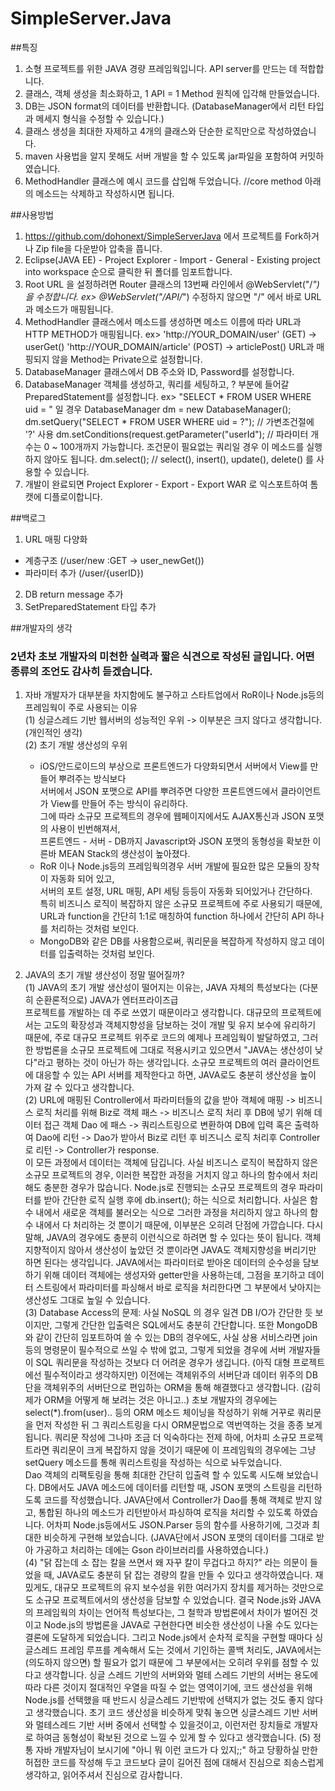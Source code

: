 # SimpleServer.Java

##특징
1. 소형 프로젝트를 위한 JAVA 경량 프레임웍입니다. API server를 만드는 데 적합합니다.
2. 클래스, 객체 생성을 최소화하고, 1 API = 1 Method 원칙에 입각해 만들었습니다.
3. DB는 JSON format의 데이터를 반환합니다. (DatabaseManager에서 리턴 타입과 메세지 형식을 수정할 수 있습니다.)
4. 클래스 생성을 최대한 자제하고 4개의 클래스와 단순한 로직만으로 작성하였습니다.
5. maven 사용법을 알지 못해도 서버 개발을 할 수 있도록 jar파일을 포함하여 커밋하였습니다.
6. MethodHandler 클래스에 예시 코드를 삽입해 두었습니다. //core method 아래의 메소드는 삭제하고 작성하시면 됩니다.


##사용방법
1. https://github.com/dohonext/SimpleServerJava 에서 프로젝트를 Fork하거나 Zip file을 다운받아 압축을 풉니다.
2. Eclipse(JAVA EE) - Project Explorer - Import - General - Existing project into workspace 순으로 클릭한 뒤 폴더를 임포트합니다.
3. Root URL 을 설정하려면 Router 클래스의 13번째 라인에서 @WebServlet("/*") 을 수정합니다.
  ex> @WebServlet("/API/*") 
  수정하지 않으면 "/" 에서 바로 URL과 메소드가 매핑됩니다.
4. MethodHandler 클래스에서 메소드를 생성하면 메소드 이름에 따라 URL과 HTTP METHOD가 매핑됩니다.
  ex> 'http://YOUR_DOMAIN/user' (GET)     ->   userGet()
      'http://YOUR_DOMAIN/article' (POST) ->   articlePost()
   URL과 매핑되지 않을 Method는 Private으로 설정합니다.
5. DatabaseManager 클래스에서 DB 주소와 ID, Password를 설정합니다.
6. DatabaseManager 객체를 생성하고, 쿼리를 세팅하고, ? 부분에 들어갈 PreparedStatement를 설정합니다.
  ex> "SELECT * FROM USER WHERE uid = <id>" 일 경우
      DatabaseManager dm = new DatabaseManager();
      dm.setQuery("SELECT * FROM USER WHERE uid = ?");   // 가변조건절에 '?' 사용
      dm.setConditions(request.getParameter("userId");   // 파라미터 개수는 0 ~ 100개까지 가능합니다. 조건문이 필요없는 쿼리일 경우 이 메소드를 실행하지 않아도 됩니다.
      dm.select();                                       // select(), insert(), update(), delete() 를 사용할 수 있습니다.
7. 개발이 완료되면 Project Explorer - Export - Export WAR 로 익스포트하여 톰캣에 디플로이합니다.  


##백로그 
1. URL 매핑 다양화 
  - 계층구조 (/user/new :GET   -> user_newGet()) 
  - 파라미터 추가 (/user/{userID})
2. DB return message 추가
3. SetPreparedStatement 타입 추가


##개발자의 생각
### 2년차 초보 개발자의 미천한 실력과 짧은 식견으로 작성된 글입니다. 어떤 종류의 조언도 감사히 듣겠습니다.
1. 자바 개발자가 대부분을 차지함에도 불구하고 스타트업에서 RoR이나 Node.js등의 프레임웍이 주로 사용되는 이유  
  (1) 싱글스레드 기반 웹서버의 성능적인 우위 -> 이부분은 크지 않다고 생각합니다.(개인적인 생각)  
  (2) 초기 개발 생산성의 우위   
      - iOS/안드로이드의 부상으로 프론트엔드가 다양화되면서 서버에서 View를 만들어 뿌려주는 방식보다  
       서버에서 JSON 포맷으로 API를 뿌려주면 다양한 프론트엔드에서 클라이언트가 View를 만들어 주는 방식이 유리하다.  
       그에 따라 소규모 프로젝트의 경우에 웹페이지에서도 AJAX통신과 JSON 포맷의 사용이 빈번해져서,  
       프론트엔드 - 서버 - DB까지 Javascript와 JSON 포맷의 동형성을 확보한 이른바 MEAN Stack의 생산성이 높아졌다.  
      - RoR 이나 Node.js등의 프레임웍의경우 서버 개발에 필요한 많은 모듈의 장착이 자동화 되어 있고,   
       서버의 포트 설정, URL 매핑, API 세팅 등등이 자동화 되어있거나 간단하다.  
       특히 비즈니스 로직이 복잡하지 않은 소규모 프로젝트에 주로 사용되기 때문에,   
       URL과 function을 간단히 1:1로 매칭하여 function 하나에서 간단히 API 하나를 처리하는 것처럼 보인다.  
      - MongoDB와 같은 DB를 사용함으로써, 쿼리문을 복잡하게 작성하지 않고 데이터를 입출력하는 것처럼 보인다.  
        
2. JAVA의 초기 개발 생산성이 정말 떨어질까?  
  (1) JAVA의 초기 개발 생산성이 떨어지는 이유는, JAVA 자체의 특성보다는 (다분히 순환론적으로) JAVA가 엔터프라이즈급  
   프로젝트를 개발하는 데 주로 쓰였기 때문이라고 생각합니다. 대규모의 프로젝트에서는 고도의 확장성과 객체지향성을 담보하는 것이
   개발 및 유지 보수에 유리하기 때문에, 주로 대규모 프로젝트 위주로 코드의 예제나 프레임웍이 발달하였고,
   그러한 방법론을 소규모 프로젝트에 그대로 적용시키고 있으면서 "JAVA는 생산성이 낮다"라고 평하는 것이 아닌가 하는 생각입니다.
   소규모 프로젝트의 여러 클라이언트에 대응할 수 있는 API 서버를 제작한다고 하면, JAVA로도 충분히 생산성을  높이 가져 갈 수 있다고 생각합니다.  
  (2) URL에 매핑된 Controller에서 파라미터들의 값을 받아 객체에 매핑 -> 비즈니스 로직 처리를 위해 Biz로 객체 패스 -> 비즈니스 로직 처리 후 DB에 넣기 위해 데이터 접근 객체 Dao 에 패스 -> 쿼리스트링으로 변환하여 DB에 입력 혹은 출력하여 Dao에 리턴 -> Dao가 받아서 Biz로 리턴 후 비즈니스 로직 처리후 Controller로 리턴 -> Controller가 response.  
 이 모든 과정에서 데이터는 객체에 담깁니다. 사실 비즈니스 로직이 복잡하지 않은 소규모 프로젝트의 경우, 이러한 복잡한 과정을 거치지 않고 하나의 함수에서 처리해도 충분한 경우가 많습니다. Node.js로 진행되는 소규모 프로젝트의 경우 파라미터를 받아 간단한 로직 실행 후에 db.insert(); 하는 식으로 처리합니다. 사실은 함수 내에서 새로운 객체를 불러오는 식으로 그러한 과정을 처리하지 않고 하나의 함수 내에서 다 처리하는 것 뿐이기 때문에, 이부분은 오히려 단점에 가깝습니다. 다시 말해, JAVA의 경우에도 충분히 이런식으로 하려면 할 수 있다는 뜻이 됩니다. 객체지향적이지 않아서 생산성이 높았던 것 뿐이라면 JAVA도 객체지향성을 버리기만 하면 된다는 생각입니다. JAVA에서는 파라미터로 받아온 데이터의 순수성을 담보하기 위해 데이터 객체에는 생성자와 getter만을 사용하는데, 그점을 포기하고 데이터 스트링에서 파라미터를 파싱해서 바로 로직을 처리한다면 그 부분에서 낮아지는 생산성도 그대로 높일 수 있습니다.  
  (3) Database Access의 문제: 사실 NoSQL 의 경우 일견 DB I/O가 간단한 듯 보이지만, 그렇게 간단한 입출력은 SQL에서도 충분히 간단합니다. 또한 MongoDB와 같이 간단히 임포트하여 쓸 수 있는 DB의 경우에도, 사실 상용 서비스라면 join등의 명령문이 필수적으로 쓰일 수 밖에 없고, 그렇게 되었을 경우에 서버 개발자들이 SQL 쿼리문을 작성하는 것보다 더 어려운 경우가 생깁니다. (아직 대형 프로젝트에선 필수적이라고 생각하지만) 이전에는 객체위주의 서버단과 데이터 위주의 DB단을 객체위주의 서버단으로 편입하는 ORM을 통해 해결했다고 생각합니다. (감히 제가 ORM을 어떻게 해 보려는 것은 아니고..) 초보 개발자의 경우에는 select(*).from(user).. 등의 ORM 메소드 체이닝을 작성하기 위해 거꾸로 쿼리문을 먼저 작성한 뒤 그 쿼리스트링을 다시 ORM문법으로 역번역하는 것을 종종 보게됩니다. 쿼리문 작성에 그나마 조금 더 익숙하다는 전제 하에, 어차피 소규모 프로젝트라면 쿼리문이 크게 복잡하지 않을 것이기 때문에 이 프레임웍의 경우에는 그냥 setQuery 메소드를 통해 쿼리스트링을 작성하는 식으로 놔두었습니다.  
 Dao 객체의 리팩토링을 통해 최대한 간단히 입출력 할 수 있도록 시도해 보았습니다. DB에서도 JAVA 메소드에 데이터를 리턴할 때, JSON 포맷의 스트링을 리턴하도록 코드를 작성했습니다. JAVA단에서 Controller가 Dao를 통해 객체로 받지 않고, 통합된 하나의 메소드가 리턴받아서 파싱하여 로직을 처리할 수 있도록 하였습니다. 어차피 Node.js등에서도 JSON.Parser 등의 함수를 사용하기에, 그것과 최대한 비슷하게 구현해 보았습니다. (JAVA단에서 JSON 포맷의 데이터를 그대로 받아 가공하고 처리하는 데에는 Gson 라이브러리를 사용하였습니다.)  
  (4) "닭 잡는데 소 잡는 칼을 쓰면서 왜 자꾸 칼이 무겁다고 하지?" 라는 의문이 들었을 때, JAVA로도 충분히 닭 잡는 경량의 칼을 만들 수 있다고 생각하였습니다. 재밌게도, 대규모 프로젝트의 유지 보수성을 위한 여러가지 장치를 제거하는 것만으로도 소규모 프로젝트에서의 생산성을 담보할 수 있었습니다. 결국 Node.js와 JAVA의 프레임웍의 차이는 언어적 특성보다는, 그 철학과 방법론에서 차이가 벌어진 것이고 Node.js의 방법론을 JAVA로 구현한다면 비슷한 생산성이 나올 수도 있다는 결론에 도달하게 되었습니다. 그리고 Node.js에서 순차적 로직을 구현할 때마다 싱글스레드 프레임 루프를 계속해서 도는 것에서 기인하는 콜백 처리도, JAVA에서는 (의도하지 않으면) 할 필요가 없기 때문에 그 부분에서는 오히려 우위를 점할 수 있다고 생각합니다. 싱글 스레드 기반의 서버와와 멀테 스레드 기반의 서버는 용도에 따라 다른 것이지 절대적인 우열을 따질 수 없는 영역이기에, 코드 생산성을 위해 Node.js를 선택했을 때 반드시 싱글스레드 기반밖에 선택지가 없는 것도 좋지 않다고 생각했습니다. 초기 코드 생산성을 비슷하게 맞춰 놓으면 싱글스레드 기반 서버와 멀테스레드  기반 서버 중에서 선택할 수 있을것이고, 이런저런 장치들로 개발자로 하여금 동형성이 확보된 것으로 느낄 수 있게 할 수 있다고 생각했습니다.
  (5) 정통 자바 개발자님이 보시기에 "아니 뭐 이런 코드가 다 있지;;" 하고 당황하실 만한 허접한 코드를 작성해 두고 코드보다 글이 길어진 점에 대해서 진심으로 죄송스럽게 생각하고, 읽어주셔서 진심으로 감사합니다. 
   
       



